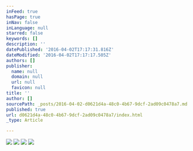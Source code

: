 ```yaml
---
inFeed: true
hasPage: true
inNav: false
inLanguage: null
starred: false
keywords: []
description: ''
datePublished: '2016-04-02T17:17:31.816Z'
dateModified: '2016-04-02T17:17:17.505Z'
authors: []
publisher:
  name: null
  domain: null
  url: null
  favicon: null
title: ''
author: []
sourcePath: _posts/2016-04-02-d0621d4a-48c0-4b67-9dcf-2ad09c0478a7.md
published: true
url: d0621d4a-48c0-4b67-9dcf-2ad09c0478a7/index.html
_type: Article

---
```

![](https://the-grid-user-content.s3-us-west-2.amazonaws.com/0a620a16-877f-4689-ae7d-b58d21e856d4.jpg)
![](https://the-grid-user-content.s3-us-west-2.amazonaws.com/3521686d-7467-4b48-a88f-c15764117655.jpg)
![](https://the-grid-user-content.s3-us-west-2.amazonaws.com/782f8722-b01f-4b38-846c-2e8a05ae9571.jpg)
![](https://the-grid-user-content.s3-us-west-2.amazonaws.com/d8f732e6-4689-4f4e-82e1-eaafdbcc9413.jpg)